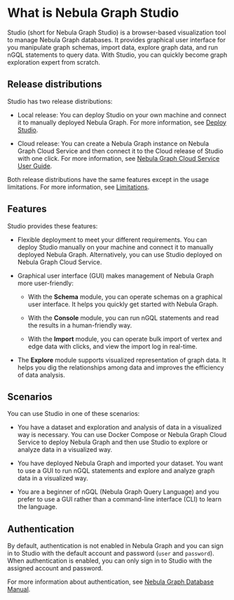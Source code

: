 # What is Nebula Graph Studio

Studio (short for Nebula Graph Studio) is a browser-based visualization tool to manage Nebula Graph databases. It provides graphical user interface for you manipulate graph schemas, import data, explore graph data, and run nGQL statements to query data. With Studio, you can quickly become graph exploration expert from scratch.

## Release distributions

Studio has two release distributions:

- Local release: You can deploy Studio on your own machine and connect it to manually deployed Nebula Graph. For more information, see [Deploy Studio](../install-configure/st-ug-install.md).  

- Cloud release: You can create a Nebula Graph instance on Nebula Graph Cloud Service and then connect it to the Cloud release of Studio with one click. For more information, see [Nebula Graph Cloud Service User Guide](https://cloud-docs.nebula-cloud.io/en/posts/manage-instances/dbaas-ug-connect-nebulastudio/ "Click to go to Nebula Graph Cloud Service User Guide").

Both release distributions have the same features except in the usage limitations. For more information, see [Limitations](st-ug-limitations.md).

## Features

Studio provides these features:

- Flexible deployment to meet your different requirements. You can deploy Studio manually on your machine and connect it to manually deployed Nebula Graph. Alternatively, you can use Studio deployed on Nebula Graph Cloud Service.

- Graphical user interface (GUI) makes management of Nebula Graph more user-friendly:

  - With the **Schema** module, you can operate schemas on a graphical user interface. It helps you quickly get started with Nebula Graph.

  - With the **Console** module, you can run nGQL statements and read the results in a human-friendly way.

  - With the **Import** module, you can operate bulk import of vertex and edge data with clicks, and view the import log in real-time.

- The **Explore** module supports visualized representation of graph data. It helps you dig the relationships among data and improves the efficiency of data analysis.

## Scenarios

You can use Studio in one of these scenarios:

- You have a dataset and exploration and analysis of data in a visualized way is necessary. You can use Docker Compose or Nebula Graph Cloud Service to deploy Nebula Graph and then use Studio to explore or analyze data in a visualized way.  

- You have deployed Nebula Graph and imported your dataset. You want to use a GUI to run nGQL statements and explore and analyze graph data in a visualized way.  

- You are a beginner of nGQL (Nebula Graph Query Language) and you prefer to use a GUI rather than a command-line interface (CLI) to learn the language.  

## Authentication

By default, authentication is not enabled in Nebula Graph and you can sign in to Studio with the default account and password (`user` and `password`). When authentication is enabled, you can only sign in to Studio with the assigned account and password.

For more information about authentication, see [Nebula Graph Database Manual](https://docs.nebula-graph.io/manual-EN/3.build-develop-and-administration/4.account-management-statements/authentication/ "Click to go to Neubla Graph website").
